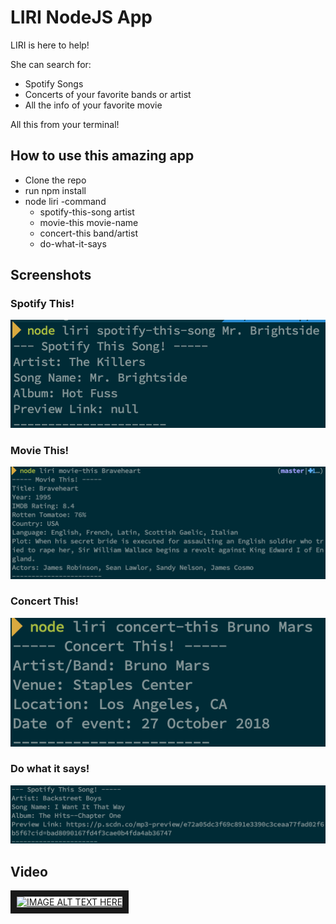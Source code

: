 # LIRI NodeJS App
LIRI is here to help!

She can search for:

* Spotify Songs
* Concerts of your favorite bands or artist
* All the info of your favorite movie

All this from your terminal!

## How to use this amazing app

* Clone the repo
* run npm install
* node liri -command
    * spotify-this-song artist
    * movie-this movie-name
    * concert-this band/artist
    * do-what-it-says

## Screenshots

### Spotify This!
![Spotify This](assets/images/spotify.png)
### Movie This!
![Movie This](assets/images/movie.png)
### Concert This!
![Spotify This](assets/images/concert.png)
### Do what it says!
![Spotify This](assets/images/dowhat.png)

## Video

<a href="http://www.youtube.com/watch?feature=player_embedded&v=MrxVhniT-j4
" target="_blank"><img src="http://img.youtube.com/vi/MrxVhniT-j4/0.jpg" 
alt="IMAGE ALT TEXT HERE" width="240" height="180" border="10" /></a>

